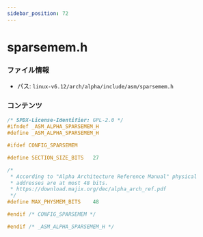 ```yaml
---
sidebar_position: 72
---
```

# sparsemem.h

### ファイル情報

- パス: `linux-v6.12/arch/alpha/include/asm/sparsemem.h`

### コンテンツ

```h
/* SPDX-License-Identifier: GPL-2.0 */
#ifndef _ASM_ALPHA_SPARSEMEM_H
#define _ASM_ALPHA_SPARSEMEM_H

#ifdef CONFIG_SPARSEMEM

#define SECTION_SIZE_BITS	27

/*
 * According to "Alpha Architecture Reference Manual" physical
 * addresses are at most 48 bits.
 * https://download.majix.org/dec/alpha_arch_ref.pdf
 */
#define MAX_PHYSMEM_BITS	48

#endif /* CONFIG_SPARSEMEM */

#endif /* _ASM_ALPHA_SPARSEMEM_H */

```
